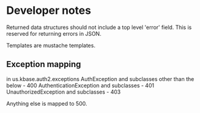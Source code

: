 Developer notes
===============

Returned data structures should not include a top level 'error' field. This is
reserved for returning errors in JSON.

Templates are mustache templates.

Exception mapping
-----------------

in us.kbase.auth2.exceptions
AuthException and subclasses other than the below - 400
AuthenticationException and subclasses - 401
UnauthorizedException and subclasses - 403

Anything else is mapped to 500.

